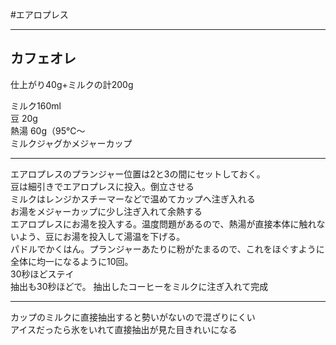 #エアロプレス
***
## カフェオレ
仕上がり40g+ミルクの計200g

ミルク160ml  
豆 20g  
熱湯 60g（95℃〜  
ミルクジャグかメジャーカップ
***
エアロプレスのプランジャー位置は2と3の間にセットしておく。  
豆は細引きでエアロプレスに投入。倒立させる  
ミルクはレンジかスチーマーなどで温めてカップへ注ぎ入れる  
お湯をメジャーカップに少し注ぎ入れて余熱する  
エアロプレスにお湯を投入する。温度問題があるので、熱湯が直接本体に触れないよう、豆にお湯を投入して湯温を下げる。  
パドルでかくはん。プランジャーあたりに粉がたまるので、これをほぐすように全体に均一になるように10回。  
30秒ほどステイ  
抽出も30秒ほどで。
抽出したコーヒーをミルクに注ぎ入れて完成
***
カップのミルクに直接抽出すると勢いがないので混ざりにくい  
アイスだったら氷をいれて直接抽出が見た目きれいになる
